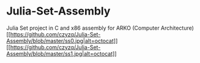# Julia-Set-Assembly
Julia Set project in C and x86 assembly  for ARKO (Computer Architecture)
[[https://github.com/czyzq/Julia-Set-Assembly/blob/master/ss0.jpg|alt=octocat]]
[[https://github.com/czyzq/Julia-Set-Assembly/blob/master/ss1.jpg|alt=octocat]]
